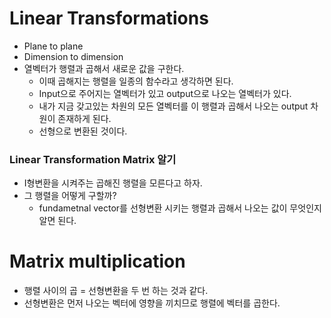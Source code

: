 # Linear Transformations
- Plane to plane
- Dimension to dimension
- 열벡터가 행렬과 곱해서 새로운 값을 구한다.
	- 이때 곱해지는 행렬을 일종의 함수라고 생각하면 된다.
	- Input으로 주어지는 열벡터가 있고 output으로 나오는 열벡터가 있다.
	- 내가 지금 갖고있는 차원의 모든 열벡터를 이 행렬과 곱해서 나오는 output 차원이 존재하게 된다.
	- 선형으로 변환된 것이다.
### Linear Transformation Matrix 알기
- I형변환을 시켜주는 곱해진 행렬을 모른다고 하자.
- 그 행렬을 어떻게 구할까?
	- fundametnal vector를 선형변환 시키는 행렬과 곱해서 나오는 값이 무엇인지 알면 된다.
# Matrix multiplication
- 행렬 사이의 곱 = 선형변환을 두 번 하는 것과 같다.
- 선형변환은 먼저 나오는 벡터에 영향을 끼치므로 행렬에 벡터를 곱한다.